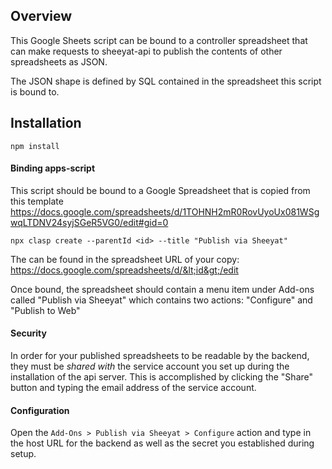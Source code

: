 ## Overview

This Google Sheets script can be bound to a controller spreadsheet that can make requests to sheeyat-api to publish the contents of other spreadsheets as JSON.

The JSON shape is defined by SQL contained in the spreadsheet this script is bound to.

## Installation

`npm install`

#### Binding apps-script

This script should be bound to a Google Spreadsheet that is copied from this template https://docs.google.com/spreadsheets/d/1TOHNH2mR0RovUyoUx081WSgwqLTDNV24syjSGeR5VG0/edit#gid=0

`npx clasp create --parentId <id> --title "Publish via Sheeyat"`

The <id> can be found in the spreadsheet URL of your copy: https://docs.google.com/spreadsheets/d/&lt;id&gt;/edit

Once bound, the spreadsheet should contain a menu item under Add-ons called "Publish via Sheeyat" which contains two actions: "Configure" and "Publish to Web"

#### Security

In order for your published spreadsheets to be readable by the backend, they must be _shared with_ the service account you set up during the installation of the api server. This is accomplished by clicking the "Share" button and typing the email address of the service account.

#### Configuration

Open the `Add-Ons > Publish via Sheeyat > Configure` action and type in the host URL for the backend as well as the secret you established during setup.
